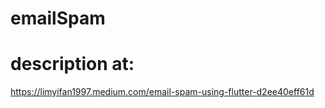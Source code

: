 # emailSpam
# description at:
https://limyifan1997.medium.com/email-spam-using-flutter-d2ee40eff61d
